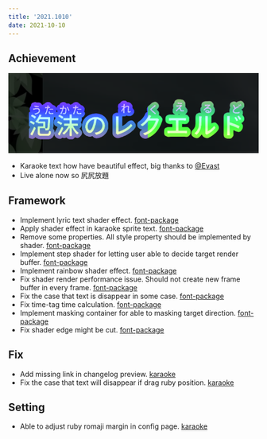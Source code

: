 ```yaml
---
title: '2021.1010'
date: 2021-10-10
---
```


## Achievement
![](res/2021-10-09-11-25-25.png)
- Karaoke text how have beautiful effect, big thanks to [@Evast](https://github.com/EVAST9919)
- Live alone now so 尻尻放題

## Framework
- Implement lyric text shader effect. [font-package](#41@andy840119)
- Apply shader effect in karaoke sprite text. [font-package](#43@andy840119)
- Remove some properties. All style property should be implemented by shader. [font-package](#44#49@andy840119)
- Implement step shader for letting user able to decide target render buffer. [font-package](#45#48@andy840119)
- Implement rainbow shader effect. [font-package](#47@andy840119)
- Fix shader render performance issue. Should not create new frame buffer in every frame. [font-package](#51@andy840119)
- Fix the case that text is disappear in some case. [font-package](#53@andy840119)
- Fix time-tag time calculation. [font-package](#54@andy840119)
- Implement masking container for able to masking target direction. [font-package](#59@andy840119)
- Fix shader edge might be cut. [font-package](#60@andy840119)

## Fix
- Add missing link in changelog preview. [karaoke](#848#849@andy840119)
- Fix the case that text will disappear if drag ruby position. [karaoke](#850#851@andy840119)

## Setting
- Able to adjust ruby romaji margin in config page. [karaoke](#852@andy840119)